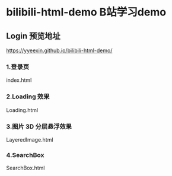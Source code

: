 # bilibili-html-demo  B站学习demo

## Login 预览地址

https://yyeexin.github.io/bilibili-html-demo/

### 1.登录页

index.html

### 2.Loading 效果

Loading.html

### 3.图片 3D 分层悬浮效果

LayeredImage.html

### 4.SearchBox

SearchBox.html
